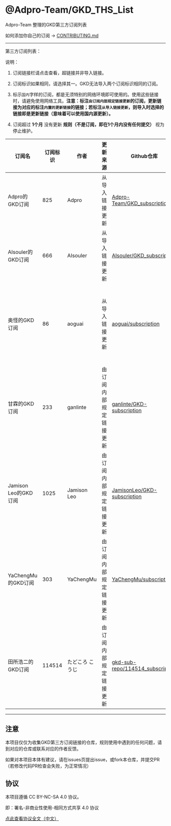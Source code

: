 # @Adpro-Team/GKD_THS_List

Adpro-Team 整理的GKD第三方订阅列表

如何添加你自己的订阅 -> [CONTRIBUTING.md](./CONTRIBUTING.md)

---

第三方订阅列表：

说明：

1. 订阅链接栏请点击查看，超链接并非导入链接。

2. 订阅标识如果相同，请选择其一。GKD无法导入两个订阅标识相同的订阅。

3. 标示`国内`字样的订阅，都是无须特别的网络环境即可使用的。使用这些链接时，请避免使用网络工具。**注意：标注`由订阅内部规定链接更新`的订阅，更新链接为对应的标注`内置的更新链接`的链接；若标注`从导入链接更新`，则导入时选择的链接即是更新链接（意味着可以使用国内源更新）。**

4. 订阅超过 **1个月** 没有更新 **规则（不是订阅，即在1个月内没有任何提交）** 视为停止维护。

|订阅名|订阅标识|作者|更新来源|Github仓库|订阅链接|维护状态|
|-----|------|----|------|---------|-------|-------|
|Adpro的GKD订阅|825|Adpro|从导入链接更新|[Adpro-Team/GKD_subscription](https://github.com/Adpro-Team/GKD_subscription/tree/main)|<ul><li>[gitmirror源（国内）](https://github.com/Adpro-Team/GKD_THS_List/blob/main/importUrlsList.md#Adpro的GKD订阅-gitmirror源国内)</li><br><li>[Gitee源（国内）](https://github.com/Adpro-Team/GKD_THS_List/blob/main/importUrlsList.md#Adpro的GKD订阅-Gitee源国内)</li><br></ul>|仍在维护||AIsouler的GKD订阅|666|AIsouler|从导入链接更新|[AIsouler/GKD_subscription](https://github.com/AIsouler/GKD_subscription/tree/main)|<ul><li>[gitmirror源（国内）](https://github.com/Adpro-Team/GKD_THS_List/blob/main/importUrlsList.md#AIsouler的GKD订阅-gitmirror源国内)</li><br></ul>|仍在维护||奥怪的GKD订阅|86|aoguai|从导入链接更新|[aoguai/subscription](https://github.com/aoguai/subscription/tree/custom)|<ul><li>[Github源](https://github.com/Adpro-Team/GKD_THS_List/blob/main/importUrlsList.md#奥怪的GKD订阅-Github源)</li><br><li>[npmmirror源（国内）](https://github.com/Adpro-Team/GKD_THS_List/blob/main/importUrlsList.md#奥怪的GKD订阅-npmmirror源国内)</li><br><li>[gitmirror源（国内）](https://github.com/Adpro-Team/GKD_THS_List/blob/main/importUrlsList.md#奥怪的GKD订阅-gitmirror源国内)</li><br><li>[jsDelivr源](https://github.com/Adpro-Team/GKD_THS_List/blob/main/importUrlsList.md#奥怪的GKD订阅-jsDelivr源)</li><br></ul>|仍在维护||甘霖的GKD订阅|233|ganlinte|由订阅内部规定链接更新|[ganlinte/GKD-subscription](https://github.com/ganlinte/GKD-subscription/tree/main)|<ul><li>[Github源](https://github.com/Adpro-Team/GKD_THS_List/blob/main/importUrlsList.md#甘霖的GKD订阅-Github源)</li><br><li>[npmmirror源（国内）（内置的更新链接）](https://github.com/Adpro-Team/GKD_THS_List/blob/main/importUrlsList.md#甘霖的GKD订阅-npmmirror源国内内置的更新链接)</li><br><li>[gitmirror源（国内）](https://github.com/Adpro-Team/GKD_THS_List/blob/main/importUrlsList.md#甘霖的GKD订阅-gitmirror源国内)</li><br></ul>|仍在维护||Jamison Leo的GKD订阅|1025|Jamison Leo|由订阅内部规定链接更新|[JamisonLeo/GKD-subscription](https://github.com/JamisonLeo/GKD-subscription/tree/main)|<ul><li>[gitmirror源（国内）（内置的更新链接）](https://github.com/Adpro-Team/GKD_THS_List/blob/main/importUrlsList.md#Jamison-Leo的GKD订阅-gitmirror源国内内置的更新链接)</li><br></ul>|停止维护||YaChengMu的GKD订阅|303|YaChengMu|由订阅内部规定链接更新|[YaChengMu/subscription](https://github.com/YaChengMu/subscription/tree/main)|<ul><li>[gitmirror源（国内）（内置的更新链接）](https://github.com/Adpro-Team/GKD_THS_List/blob/main/importUrlsList.md#YaChengMu的GKD订阅-gitmirror源国内内置的更新链接)</li><br></ul>|仍在维护||田所浩二的GKD订阅|114514|たどころ こうじ|由订阅内部规定链接更新|[gkd-sub-repo/114514_subscription](https://github.com/gkd-sub-repo/114514_subscription/tree/main)|<ul><li>[gitmirror源（国内）（内置的更新链接）](https://github.com/Adpro-Team/GKD_THS_List/blob/main/importUrlsList.md#田所浩二的GKD订阅-gitmirror源国内内置的更新链接)</li><br></ul>|仍在维护|

---

## 注意

本项目仅仅为收集GKD第三方订阅链接的仓库，规则使用中遇到的任何问题，请到对应的仓库或联系对应的作者反馈。

如果对本项目本体有建议，请在issues页提出issue，或fork本仓库，并提交PR（若修改代码PR检查会失败，为正常情况）

## 协议

本项目遵循 CC BY-NC-SA 4.0 协议。

即：署名-非商业性使用-相同方式共享 4.0 协议

[点此查看协议全文（中文）](https://creativecommons.org/licenses/by-nc-sa/4.0/legalcode.zh-hans)
